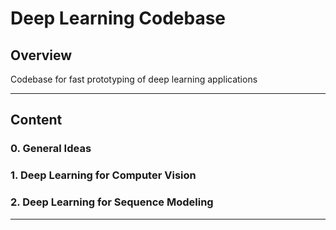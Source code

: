 # **Deep Learning Codebase**

## Overview

Codebase for fast prototyping of deep learning applications

---

## Content

### 0. General Ideas 

### 1. Deep Learning for Computer Vision

### 2. Deep Learning for Sequence Modeling
   
---

